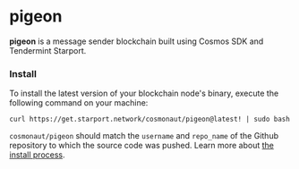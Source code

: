 # pigeon
**pigeon** is a message sender blockchain built using Cosmos SDK and Tendermint Starport.

### Install
To install the latest version of your blockchain node's binary, execute the following command on your machine:

```
curl https://get.starport.network/cosmonaut/pigeon@latest! | sudo bash
```
`cosmonaut/pigeon` should match the `username` and `repo_name` of the Github repository to which the source code was pushed. Learn more about [the install process](https://github.com/allinbits/starport-installer).

